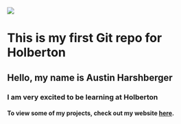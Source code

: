 # ![](https://redsplum.files.wordpress.com/2016/02/hello.gif?w=552&h=276&zoom=2)
# This is my first Git repo for Holberton
## Hello, my name is Austin Harshberger
### I am very excited to be learning at Holberton
#### To view some of my projects, check out my website [here](https://devrobot.live/).
